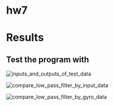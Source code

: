 # hw7
# Results
## Test the program with

![inputs_and_outputs_of_test_data](https://user-images.githubusercontent.com/59012686/234929148-1d09d3f6-911d-463c-b7ac-33f628f69d8c.jpg)

![compare_low_pass_filter_by_input_data](https://user-images.githubusercontent.com/59012686/234928217-1735ad72-1f8e-42b6-ab59-158ba9e65cdc.jpg)

![compare_low_pass_filter_by_gyro_data](https://user-images.githubusercontent.com/59012686/234929134-6016846f-37b0-4198-8442-9981b8f224d3.jpg)
